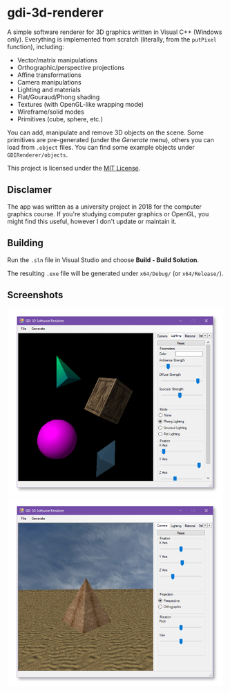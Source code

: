 # gdi-3d-renderer

A simple software renderer for 3D graphics written in Visual C++ (Windows only). Everything is implemented from scratch (literally, from the `putPixel` function), including:

- Vector/matrix manipulations
- Orthographic/perspective projections
- Affine transformations
- Camera manipulations
- Lighting and materials
- Flat/Gouraud/Phong shading
- Textures (with OpenGL-like wrapping mode)
- Wireframe/solid modes
- Primitives (cube, sphere, etc.)

You can add, manipulate and remove 3D objects on the scene. Some primitives are pre-generated (under the _Generate_ menu), others you can load from `.object` files. You can find some example objects under `GDIRenderer/objects`.

This project is licensed under the [MIT License](./LICENSE).

## Disclamer

The app was written as a university project in 2018 for the computer graphics course. If you're studying computer graphics or OpenGL, you might find this useful, however I don't update or maintain it.

## Building

Run the `.sln` file in Visual Studio and choose **Build - Build Solution**.

The resulting `.exe` file will be generated under `x64/Debug/` (or `x64/Release/`).

## Screenshots

<img src="Screenshots/scene.png" alt="Scene" width="500" />
<img src="Screenshots/scene-egypt.png" alt="Scene Egypt" width="500" />
